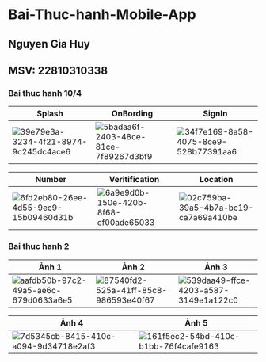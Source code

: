 # Bai-Thuc-hanh-Mobile-App
## Nguyen Gia Huy
## MSV: 22810310338

### Bai thuc hanh 10/4
| Splash | OnBording | SignIn |
|---|---|---|
| ![39e79e3a-3234-4f21-8974-9c245dc4ace6](https://github.com/user-attachments/assets/db2cf5c6-a4d9-4c55-b658-bf5860f2e522) | ![5badaa6f-2403-48ce-81ce-7f89267d3bf9](https://github.com/user-attachments/assets/74327934-f71d-4775-bbe3-1f10628faaf9) | ![34f7e169-8a58-4075-8ce9-528b77391aa6](https://github.com/user-attachments/assets/b274c6bc-722e-41d9-8da3-6f0105297518) |


| Number | Veritification | Location |
|---|---|---|
| ![6fd2eb80-26ee-4d55-9ec9-15b09460d31b](https://github.com/user-attachments/assets/356f6c00-5e98-4cd6-8e15-0a17ebebbc65) | ![6a9e9d0b-150e-420b-8f68-ef00ade65033](https://github.com/user-attachments/assets/c9ee9292-f0f3-45d4-aba5-14d1aded2f90) | ![02c759ba-39a5-4b7a-bc19-ca7a69a410be](https://github.com/user-attachments/assets/66464113-0023-4d59-a449-20fc3c2754c0) |


### Bai thuc hanh 2
| Ảnh 1 | Ảnh 2 | Ảnh 3 |
|---|---|---|
| ![aafdb50b-97c2-49a5-ae6c-679d0633a6e5](https://github.com/user-attachments/assets/08ea5231-d00c-4076-b0db-2a85d1b6b312) | ![87540fd2-525a-41ff-85c8-986593e40f67](https://github.com/user-attachments/assets/8351a193-ae79-4d06-8225-35c37374a26e) | ![539daa49-ffce-4203-a587-3149e1a122c0](https://github.com/user-attachments/assets/4356f5d4-502b-44c4-b138-9f0c997d6f79) |

| Ảnh 4 | Ảnh 5 |
|---|---|
| ![7d5345cb-8415-410c-a094-9d34718e2af3](https://github.com/user-attachments/assets/b9546bbf-f10a-42a1-b8ce-50a0d2fbe462) | ![161f5ec2-54bd-410c-b1bb-76f4cafe9163](https://github.com/user-attachments/assets/b33cbb59-089e-475b-9f4f-8704804a7c48) |
